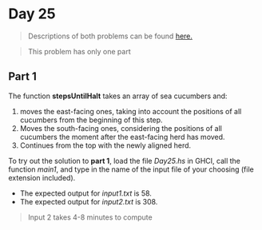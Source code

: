 ﻿# Day 25
>Descriptions of both problems can be found [here.](https://adventofcode.com/2021/day/25)

> This problem has only one part

## Part 1

The function **stepsUntilHalt** takes an array of sea cucumbers and:
1. moves the east-facing ones, taking into account the positions of all cucumbers from the beginning of this step.
2. Moves the south-facing ones, considering the positions of all cucumbers the moment after the east-facing herd has moved.
3. Continues from the top with the newly aligned herd.

To try out the solution to **part 1**, load the file *Day25.hs* in GHCI, call the function *main1*, and type in the name of the input file of your choosing (file extension included). 
* The expected output for *input1.txt* is 58.
* The expected output for *input2.txt* is 308.

> Input 2 takes 4-8 minutes to compute
